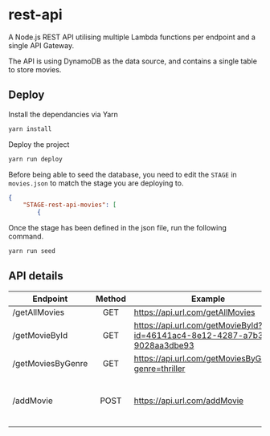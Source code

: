 # rest-api

A Node.js REST API utilising multiple Lambda functions per endpoint and a single API Gateway.

The API is using DynamoDB as the data source, and contains a single table to store movies.

## Deploy

Install the dependancies via Yarn

```bash
yarn install
```

Deploy the project

```bash
yarn run deploy
```

Before being able to seed the database, you need to edit the `STAGE` in `movies.json` to match the stage you are deploying to.

```json
{
    "STAGE-rest-api-movies": [
        {
```

Once the stage has been defined in the json file, run the following command.

```bash
yarn run seed
```

## API details

| Endpoint          | Method | Example                                                                  | Data |
| ----------------- |:------:| -------------------------------------------------------------------------| - |
| /getAllMovies     | GET    | https://api.url.com/getAllMovies                                         |   |
| /getMovieById     | GET    | https://api.url.com/getMovieById?id=46141ac4-8e12-4287-a7b3-9028aa3dbe93 |   |
| /getMoviesByGenre | GET    | https://api.url.com/getMoviesByGenre?genre=thriller                      |   |
| /addMovie         | POST   | https://api.url.com/addMovie                                             | `{ "name": "Terminator", "year": "1984", "genre": "action" }` |